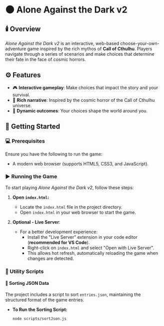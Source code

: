 # 🌑 **Alone Against the Dark v2**

## 🕯️ Overview

_Alone Against the Dark v2_ is an interactive, web-based choose-your-own-adventure game inspired by the rich mythos of **Call of Cthulhu**. Players navigate through a series of scenarios and make choices that determine their fate in the face of cosmic horrors.

## ⚙️ Features

- 🎮 **Interactive gameplay**: Make choices that impact the story and your survival.
- 📜 **Rich narrative**: Inspired by the cosmic horror of the Call of Cthulhu universe.
- 🔄 **Dynamic outcomes**: Your choices shape the world around you.

## 🚀 Getting Started

### 💻 Prerequisites

Ensure you have the following to run the game:

- A modern web browser (supports HTML5, CSS3, and JavaScript).

### ▶️ Running the Game

To start playing _Alone Against the Dark v2_, follow these steps:

1. **Open `index.html`:**

   - Locate the `index.html` file in the project directory.
   - Open `index.html` in your web browser to start the game.

2. **Optional - Live Server**:
   - For a better development experience:
     - Install the "Live Server" extension in your code editor (**recommended for VS Code**).
     - Right-click on `index.html` and select "Open with Live Server".
     - This allows hot refresh, automatically reloading the game when changes are detected.

### 🔧 Utility Scripts

#### 📝 Sorting JSON Data

The project includes a script to sort `entries.json`, maintaining the structured format of the game entries.

- **To Run the Sorting Script:**

  ```bash
  node scripts/sortJson.js
  ```
